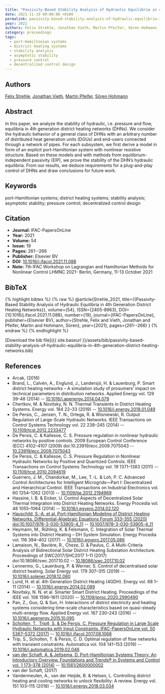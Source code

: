 ```yaml
---
title: "Passivity-Based Stability Analysis of Hydraulic Equilibria in 4th Generation District Heating Networks"
date: 2021-11-19 00:00:00 +0100
permalink: passivity-based-stability-analysis-of-hydraulic-equilibria-in-4th-generation-district-heating-networks
year: 2021
authors: Felix Strehle, Jonathan Vieth, Martin Pfeifer, Sören Hohmann
category: proceedings
tags:
  - port-Hamiltonian systems
  - district heating systems
  - stability analysis
  - asymptotic stability
  - pressure control
  - decentralized control design
---
```

 
## Authors
[Felix Strehle](authors/felix-strehle), [Jonathan Vieth](authors/jonathan-vieth), [Martin Pfeifer](authors/martin-pfeifer), [Sören Hohmann](authors/soren-hohmann)
 
## Abstract
In this paper, we analyze the stability of hydraulic, i.e. pressure and flow, equilibria in 4th generation district heating networks (DHNs). We consider the hydraulic behavior of a general class of DHNs with an arbitrary number of distributed heat generation units (DGUs) and end-users connected through a network of pipes. For each subsystem, we first derive a model in form of an explicit port-Hamiltonian system with nonlinear resistive structure. Based on these models and with methods from equilibrium-independent passivity (EIP), we prove the stability of the DHN’s hydraulic equilibria. From our results, we deduce requirements for a plug-and-play control of DHNs and draw conclusions for future work.
 
## Keywords
port-Hamiltonian systems; district heating systems; stability analysis; asymptotic stability; pressure control; decentralized control design
 
## Citation
- **Journal:** IFAC-PapersOnLine
- **Year:** 2021
- **Volume:** 54
- **Issue:** 19
- **Pages:** 261--266
- **Publisher:** Elsevier BV
- **DOI:** [10.1016/j.ifacol.2021.11.088](https://doi.org/10.1016/j.ifacol.2021.11.088)
- **Note:** 7th IFAC Workshop on Lagrangian and Hamiltonian Methods for Nonlinear Control LHMNC 2021- Berlin, Germany, 11-13 October 2021
 
## BibTeX
{% highlight bibtex %}
{% raw %}
@article{Strehle_2021,
  title={{Passivity-Based Stability Analysis of Hydraulic Equilibria in 4th Generation District Heating Networks}},
  volume={54},
  ISSN={2405-8963},
  DOI={10.1016/j.ifacol.2021.11.088},
  number={19},
  journal={IFAC-PapersOnLine},
  publisher={Elsevier BV},
  author={Strehle, Felix and Vieth, Jonathan and Pfeifer, Martin and Hohmann, Sören},
  year={2021},
  pages={261--266}
}
{% endraw %}
{% endhighlight %}
 
[Download the bib file]({{ site.baseurl }}/assets/bib/passivity-based-stability-analysis-of-hydraulic-equilibria-in-4th-generation-district-heating-networks.bib)
 
## References
- Arcak, (2016)
- Brand, L., Calvén, A., Englund, J., Landersjö, H. & Lauenburg, P. Smart district heating networks – A simulation study of prosumers’ impact on technical parameters in distribution networks. Applied Energy vol. 129 39–48 (2014) -- [10.1016/j.apenergy.2014.04.079](https://doi.org/10.1016/j.apenergy.2014.04.079)
- Chertkov, M. & Novitsky, N. N. Thermal Transients in District Heating Systems. Energy vol. 184 22–33 (2019) -- [10.1016/j.energy.2018.01.049](https://doi.org/10.1016/j.energy.2018.01.049)
- De Persis, C., Jensen, T. N., Ortega, R. & Wisniewski, R. Output Regulation of Large-Scale Hydraulic Networks. IEEE Transactions on Control Systems Technology vol. 22 238–245 (2014) -- [10.1109/tcst.2012.2233477](https://doi.org/10.1109/tcst.2012.2233477)
- De Persis, C. & Kallesoe, C. S. Pressure regulation in nonlinear hydraulic networks by positive controls. 2009 European Control Conference (ECC) 4102–4107 (2009) doi:10.23919/ecc.2009.7075043 -- [10.23919/ecc.2009.7075043](https://doi.org/10.23919/ecc.2009.7075043)
- De Persis, C. & Kallesoe, C. S. Pressure Regulation in Nonlinear Hydraulic Networks by Positive and Quantized Controls. IEEE Transactions on Control Systems Technology vol. 19 1371–1383 (2011) -- [10.1109/tcst.2010.2094619](https://doi.org/10.1109/tcst.2010.2094619)
- Guerrero, J. M., Chandorkar, M., Lee, T.-L. & Loh, P. C. Advanced Control Architectures for Intelligent Microgrids—Part I: Decentralized and Hierarchical Control. IEEE Transactions on Industrial Electronics vol. 60 1254–1262 (2013) -- [10.1109/tie.2012.2194969](https://doi.org/10.1109/tie.2012.2194969)
- Hassine, I. B. & Eicker, U. Control Aspects of Decentralized Solar Thermal Integration into District Heating Networks. Energy Procedia vol. 48 1055–1064 (2014) -- [10.1016/j.egypro.2014.02.120](https://doi.org/10.1016/j.egypro.2014.02.120)
- [Hauschild, S.-A. et al. Port-Hamiltonian Modeling of District Heating Networks. Differential-Algebraic Equations Forum 333–355 (2020) doi:10.1007/978-3-030-53905-4_11](port-hamiltonian-modeling-of-district-heating-networks) -- [10.1007/978-3-030-53905-4_11](https://doi.org/10.1007/978-3-030-53905-4_11)
- Heymann, M., Rühling, K. & Felsmann, C. Integration of Solar Thermal Systems into District Heating – DH System Simulation. Energy Procedia vol. 116 394–402 (2017) -- [10.1016/j.egypro.2017.05.086](https://doi.org/10.1016/j.egypro.2017.05.086)
- Lamaison, N., Bavière, R., Cheze, D. & Paulus, C. A Multi-Criteria Analysis of Bidirectional Solar District Heating Substation Architecture. Proceedings of SWC2017/SHC2017 1–11 (2017) doi:10.18086/swc.2017.10.02 -- [10.18086/swc.2017.10.02](https://doi.org/10.18086/swc.2017.10.02)
- Lennermo, G., Lauenburg, P. & Werner, S. Control of decentralised solar district heating. Solar Energy vol. 179 307–315 (2019) -- [10.1016/j.solener.2018.12.080](https://doi.org/10.1016/j.solener.2018.12.080)
- Lund, H. et al. 4th Generation District Heating (4GDH). Energy vol. 68 1–11 (2014) -- [10.1016/j.energy.2014.02.089](https://doi.org/10.1016/j.energy.2014.02.089)
- Novitsky, N. N. et al. Smarter Smart District Heating. Proceedings of the IEEE vol. 108 1596–1611 (2020) -- [10.1109/jproc.2020.2990490](https://doi.org/10.1109/jproc.2020.2990490)
- Pan, Z., Guo, Q. & Sun, H. Interactions of district electricity and heating systems considering time-scale characteristics based on quasi-steady multi-energy flow. Applied Energy vol. 167 230–243 (2016) -- [10.1016/j.apenergy.2015.10.095](https://doi.org/10.1016/j.apenergy.2015.10.095)
- [Scholten, T., Trip◊, S. & De Persis, C. Pressure Regulation in Large Scale Hydraulic Networks with Input Constraints. IFAC-PapersOnLine vol. 50 5367–5372 (2017)](pressure-regulation-in-large-scale-hydraulic-networks-with-input-constraints) -- [10.1016/j.ifacol.2017.08.1068](https://doi.org/10.1016/j.ifacol.2017.08.1068)
- Trip, S., Scholten, T. & Persis, C. D. Optimal regulation of flow networks with transient constraints. Automatica vol. 104 141–153 (2019) -- [10.1016/j.automatica.2019.02.046](https://doi.org/10.1016/j.automatica.2019.02.046)
- [van der Schaft, A. & Jeltsema, D. Port-Hamiltonian Systems Theory: An Introductory Overview. Foundations and Trends® in Systems and Control vol. 1 173–378 (2014)](port-hamiltonian-systems-theory-an-introductory-overview) -- [10.1561/2600000002](https://doi.org/10.1561/2600000002)
- van der Schaft, (2017)
- Vandermeulen, A., van der Heijde, B. & Helsen, L. Controlling district heating and cooling networks to unlock flexibility: A review. Energy vol. 151 103–115 (2018) -- [10.1016/j.energy.2018.03.034](https://doi.org/10.1016/j.energy.2018.03.034)

